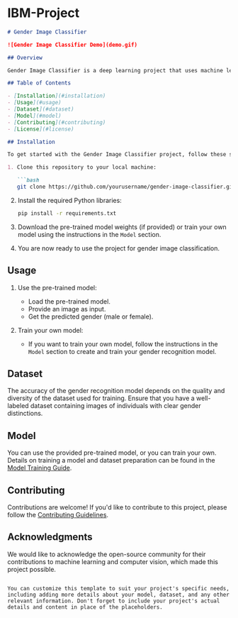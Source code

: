# IBM-Project


```markdown
# Gender Image Classifier

![Gender Image Classifier Demo](demo.gif)

## Overview

Gender Image Classifier is a deep learning project that uses machine learning to identify the gender (male or female) of individuals in images. This tool can be used for a wide range of applications, including facial recognition, demographic analysis, and more.

## Table of Contents

- [Installation](#installation)
- [Usage](#usage)
- [Dataset](#dataset)
- [Model](#model)
- [Contributing](#contributing)
- [License](#license)

## Installation

To get started with the Gender Image Classifier project, follow these steps:

1. Clone this repository to your local machine:

   ```bash
   git clone https://github.com/yourusername/gender-image-classifier.git
   ```

2. Install the required Python libraries:

   ```bash
   pip install -r requirements.txt
   ```

3. Download the pre-trained model weights (if provided) or train your own model using the instructions in the `Model` section.

4. You are now ready to use the project for gender image classification.

## Usage

1. Use the pre-trained model:
   - Load the pre-trained model.
   - Provide an image as input.
   - Get the predicted gender (male or female).

2. Train your own model:
   - If you want to train your own model, follow the instructions in the `Model` section to create and train your gender recognition model.

## Dataset

The accuracy of the gender recognition model depends on the quality and diversity of the dataset used for training. Ensure that you have a well-labeled dataset containing images of individuals with clear gender distinctions.

## Model

You can use the provided pre-trained model, or you can train your own. Details on training a model and dataset preparation can be found in the [Model Training Guide](model_training.md).

## Contributing

Contributions are welcome! If you'd like to contribute to this project, please follow the [Contributing Guidelines](CONTRIBUTING.md).

## Acknowledgments

We would like to acknowledge the open-source community for their contributions to machine learning and computer vision, which made this project possible.

```

You can customize this template to suit your project's specific needs, including adding more details about your model, dataset, and any other relevant information. Don't forget to include your project's actual details and content in place of the placeholders.
